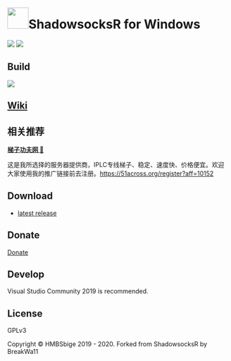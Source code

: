 <img src="shadowsocks-csharp/Resources/ssw128.png" width="48"/>ShadowsocksR for Windows
=======================

[![](https://img.shields.io/badge/Telegram-Channel-blue)](https://t.me/ShadowsocksR_Windows)
[![](https://img.shields.io/badge/Telegram-Group-green)](https://t.me/joinchat/Gn-Aa0-j4Hdthl502zlIlQ)

## Build

[![](https://github.com/HMBSbige/ShadowsocksR-Windows/workflows/GitHub%20CI/badge.svg)](https://github.com/HMBSbige/ShadowsocksR-Windows/actions)

## [Wiki](https://github.com/HMBSbige/ShadowsocksR-Windows/wiki)

## 相关推荐

[**梯子功夫网 :100:**](https://51across.org/register?aff=10152)

这是我所选择的服务器提供商，IPLC专线梯子、稳定、速度快、价格便宜。欢迎大家使用我的推广链接前去注册。https://51across.org/register?aff=10152

## Download

* [latest release]

## Donate
[Donate](./pic/wechat.jpg)

## Develop

Visual Studio Community 2019 is recommended.

## License

GPLv3

Copyright © HMBSbige 2019 - 2020. Forked from ShadowsocksR by BreakWa11

[latest release]: https://github.com/HMBSbige/ShadowsocksR-Windows/releases
